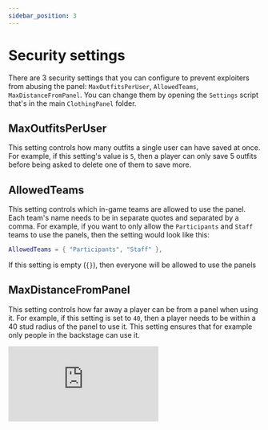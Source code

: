```yaml
---
sidebar_position: 3
---
```


# Security settings

There are 3 security settings that you can configure to prevent exploiters from abusing the panel: `MaxOutfitsPerUser`, `AllowedTeams`, `MaxDistanceFromPanel`. You can change them by opening the `Settings` script that's in the main `ClothingPanel` folder.

## MaxOutfitsPerUser

This setting controls how many outfits a single user can have saved at once. For example, if this setting's value is `5`, then a player can only save 5 outfits before being asked to delete one of them to save more.

## AllowedTeams

This setting controls which in-game teams are allowed to use the panel. Each team's name needs to be in separate quotes and separated by a comma. For example, if you want to only allow the `Participants` and `Staff` teams to use the panels, then the setting would look like this:

```lua
AllowedTeams = { "Participants", "Staff" },
```

If this setting is empty (`{}`), then everyone will be allowed to use the panels

## MaxDistanceFromPanel

This setting controls how far away a player can be from a panel when using it. For example, if this setting is set to `40`, then a player needs to be within a 40 stud radius of the panel to use it. This setting ensures that for example only people in the backstage can use it.

<iframe src="https://www.youtube-nocookie.com/embed/WSZjemAQiPk?si=Q_8ESLbQxLoc_nr_" title="YouTube video player" frameborder="0" allow="accelerometer; autoplay; clipboard-write; encrypted-media; gyroscope; picture-in-picture; web-share" allowfullscreen></iframe>
